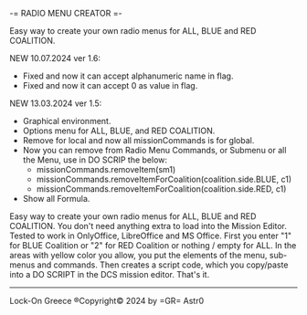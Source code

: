 -= RADIO MENU CREATOR =-


Easy way to create your own radio menus for ALL, BLUE and RED COALITION.

NEW 10.07.2024 ver 1.6:
* Fixed and now it can accept alphanumeric name in flag.
* Fixed and now it can accept 0 as value in flag.
	  
NEW 13.03.2024 ver 1.5:
* Graphical environment.
* Options menu for ALL, BLUE, and RED COALITION.
* Remove for local and now all missionCommands is for global.
* Now you can remove from Radio Menu Commands, or Submenu or all the Μenu, use in DO SCRIP the below:
   * missionCommands.removeItem(sm1)
   * missionCommands.removeItemForCoalition(coalition.side.BLUE, c1)
   * missionCommands.removeItemForCoalition(coalition.side.RED, c1)
* Show all Formula.

Easy way to create your own radio menus for ALL, BLUE and RED COALITION.
You don't need anything extra to load into the Mission Editor.
Tested to work in OnlyOffice, LibreOffice and MS Office.
First you enter "1" for BLUE Coalition or "2" for RED Coalition or nothing / empty for ALL. In the areas with yellow color you allow, you put the elements of the menu, sub-menus and commands. Then creates a script code, which you copy/paste into a DO SCRIPT in the DCS mission editor.
That's it.


___
Lock-On Greece     ®Copyright© 2024   by   =GR= Astr0
